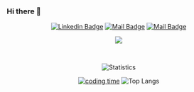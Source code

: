 ### Hi there 👋
<div align="center">  

<p align='center'>
  
[![Linkedin Badge](https://img.shields.io/badge/-OMAR%20AITBENHADDI-0e76a8?style=flat&labelColor=0e76a8&logo=linkedin&logoColor=white)](https://www.linkedin.com/in/omaraitbenhaddi/) [![Mail Badge](https://img.shields.io/badge/-OMAR%20AITBENHADDI-e84393?style=flat&labelColor=e84393&logo=instagram&logoColor=white)](https://www.instagram.com/omaraitbenhaddi/) [![Mail Badge](https://img.shields.io/badge/-OMAR%20AITBENHADDI-c0392b?style=flat&labelColor=c0392b&logo=YOUTUBE&logoColor=white)](https://www.youtube.com/channel/UC4UAdfFcPpUEtrnVW8QS4MA)
 
</p>

![](https://visitor-badge.glitch.me/badge?page_id=Omaraitbenhaddi.Omaraitbenhaddi)

<br />

<!--
**Omaraitbenhaddi/Omaraitbenhaddi** is a ✨ _special_ ✨ repository because its `README.md` (this file) appears on your GitHub profile.

Here are some ideas to get you started:

- 🔭 I’m currently working on ...
- 🌱 I’m currently learning CS engineering student
- 👯 I’m looking to collaborate on machine learning / dev ops / cyber securite / Software Developer
- 🤔 I’m looking for help with ...
- 💬 Ask me about ...
- 📫 How to reach me: ...
- 😄 Pronouns: ...
- ⚡ Fun fact: ...


-->
<div align="center">  

![Statistics](https://github-readme-stats.vercel.app/api?username=Omaraitbenhaddi&count_private=true&show_icons=true&theme=light)

<!--
![Top Languages](https://github-readme-stats.vercel.app/api/top-langs/?username=Omaraitbenhaddi&show_icons=true&theme=radical)
-->
[![coding time](https://github-readme-stats.vercel.app/api/wakatime?username=Omaraitbenhaddi)](https://github.com/Omaraitbenhaddi)
![Top Langs](https://github-readme-stats.vercel.app/api/top-langs/?username=Omaraitbenhaddi&layout=compact)
